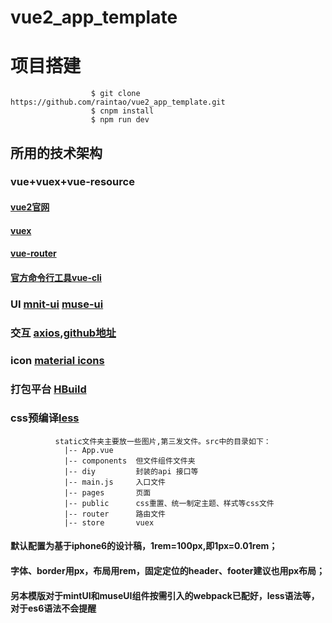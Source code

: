 # vue2_app_template

# 项目搭建



                      $ git clone https://github.com/raintao/vue2_app_template.git
                      $ cnpm install
                      $ npm run dev   

## 所用的技术架构
### vue+vuex+vue-resource
#### [vue2官网](https://cn.vuejs.org/v2/guide/ "vuejs官网")
#### [vuex](https://vuex.vuejs.org/zh-cn/api.html)  
#### [vue-router](https://router.vuejs.org/zh-cn/)
#### [官方命令行工具vue-cli](https://github.com/vuejs/vue-cli)  
### UI [mnit-ui](http://mint-ui.github.io/docs/#/)   [muse-ui](http://www.muse-ui.org/#/usage)
### 交互 [axios](https://www.awesomes.cn/repo/mzabriskie/axios),[github地址](https://github.com/raintao/axios)
### icon [material icons](https://material.io/icons/#ic_class)
### 打包平台 [HBuild](http://www.html5plus.org/doc/h5p.html)
### css预编译[less](http://less.bootcss.com/)    

              static文件夹主要放一些图片,第三发文件。src中的目录如下：
                |-- App.vue  
                |-- components  但文件组件文件夹
                |-- diy         封装的api 接口等
                |-- main.js     入口文件
                |-- pages       页面
                |-- public      css重置、统一制定主题、样式等css文件
                |-- router      路由文件
                |-- store       vuex


#### 默认配置为基于iphone6的设计稿，1rem=100px,即1px=0.01rem；
#### 字体、border用px，布局用rem，固定定位的header、footer建议也用px布局；
#### 另本模版对于mintUI和museUI组件按需引入的webpack已配好，less语法等，对于es6语法不会提醒
